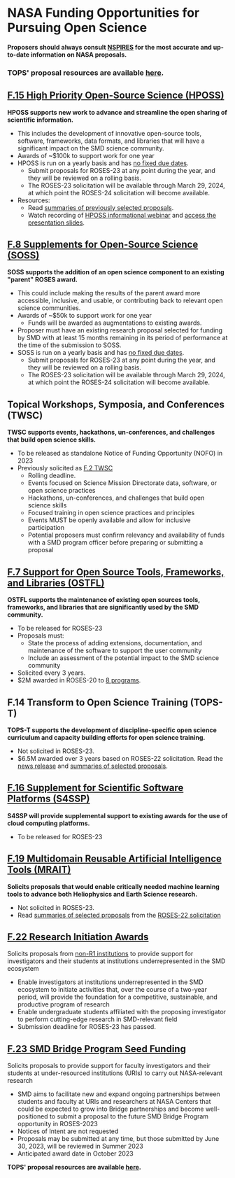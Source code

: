 # NASA Funding Opportunities for Pursuing Open Science
**Proposers should always consult [NSPIRES](https://nspires.nasaprs.com/external/) for the most accurate and up-to-date information on NASA proposals.**

### TOPS' proposal resources are available [here](https://nasa.github.io/Transform-to-Open-Science-Book/Proposal_Resources/readme.html).

## [F.15 High Priority Open-Source Science (HPOSS)](https://nspires.nasaprs.com/external/solicitations/summary.do?solId=%7b21419978-190B-811F-35A7-6D2DEEE24E4E%7d&path=&method=init)
**HPOSS supports new work to advance and streamline the open sharing of scientific information.**
- This includes the development of innovative open-source tools, software, frameworks, data formats, and libraries that will have a significant impact on the SMD science community.
- Awards of ~$100k to support work for one year
- HPOSS is run on a yearly basis and has [no fixed due dates](https://science.nasa.gov/researchers/NoDD).
     - Submit proposals for ROSES-23 at any point during the year, and they will be reviewed on a rolling basis.
     - The ROSES-23 solicitation will be available through March 29, 2024, at which point the ROSES-24 solicitation will become available.
- Resources: 
     - Read [summaries of previously selected proposals](https://nspires.nasaprs.com/external/viewrepositorydocument/cmdocumentid=957922/solicitationId=%7BB364DBB8-390B-744D-013F-8F4C304B9A63%7D/viewSolicitationDocument=1/HPOSS22%20Abstracts-clg-smc.pdf).
     - Watch recording of [HPOSS informational webinar](https://www.youtube.com/watch?v=YY87YMQc70E) and [access the presentation slides](https://nspires.nasaprs.com/external/viewrepositorydocument/cmdocumentid=916271/solicitationId=%7BB364DBB8-390B-744D-013F-8F4C304B9A63%7D/viewSolicitationDocument=1/HPOSS%20Information%20Session%2020230119.pdf).

## [F.8 Supplements for Open-Source Science (SOSS)](https://nspires.nasaprs.com/external/solicitations/summary.do?solId=%7B2B66037B-0507-568E-5D64-2A3B61DF0195%7D&path=&method=init)
**SOSS supports the addition of an open science component to an existing "parent" ROSES award.**
- This could include making the results of the parent award more accessible, inclusive, and usable, or contributing back to relevant open science communities.
- Awards of ~$50k to support work for one year
     - Funds will be awarded as augmentations to existing awards.
- Proposer must have an existing research proposal selected for funding by SMD with at least 15 months remaining in its period of performance at the time of the submission to SOSS.
- SOSS is run on a yearly basis and has [no fixed due dates](https://science.nasa.gov/researchers/NoDD).
     - Submit proposals for ROSES-23 at any point during the year, and they will be reviewed on a rolling basis.
     - The ROSES-23 solicitation will be available through March 29, 2024, at which point the ROSES-24 solicitation will become available.

## Topical Workshops, Symposia, and Conferences (TWSC)
**TWSC supports events, hackathons, un-conferences, and challenges that build open science skills.** 
- To be released as standalone Notice of Funding Opportunity (NOFO) in 2023
- Previously solicited as [F.2 TWSC](https://nspires.nasaprs.com/external/solicitations/summary.do?solId=%7bC669B5EF-ACBB-A0E4-B57D-06F31DEABDB5%7d&path=&method=init)
     - Rolling deadline.
     - Events focused on Science Mission Directorate data, software, or open science practices
     - Hackathons, un-conferences, and challenges that build open science skills
     - Focused training in open science practices and principles
     - Events MUST be openly available and allow for inclusive participation 
     - Potential proposers must confirm relevancy and availability of funds with a SMD program officer before preparing or submitting a proposal 

## [F.7 Support for Open Source Tools, Frameworks, and Libraries (OSTFL)](https://science.nasa.gov/researchers/solicitations/roses-2022/amendment-41-f7-support-open-source-tools-frameworks-and-libraries-deferred-roses-2023)
**OSTFL supports the maintenance of existing open sources tools, frameworks, and libraries that are significantly used by the SMD community.**
- To be released for ROSES-23
- Proposals must:
     - State the process of adding extensions, documentation, and maintenance of the software to support the user community
     - Include an assessment of the potential impact to the SMD science community
- Solicited every 3 years. 
- $2M awarded in ROSES-20 to [8 programs](https://nspires.nasaprs.com/external/viewrepositorydocument/cmdocumentid=843923/solicitationId=%7B958CF134-D655-E512-B5AD-84501D14A0C1%7D/viewSolicitationDocument=1/OSTFL20%20Abstracts.pdf). 

## F.14 Transform to Open Science Training (TOPS-T)
**TOPS-T supports the development of discipline-specific open science curriculum and capacity building efforts for open science training.**
- Not solicited in ROSES-23.
- $6.5M awarded over 3 years based on ROSES-22 solicitation. Read the [news release](https://www.nasa.gov/centers/marshall/news/releases/2023/nasa-boosts-open-science-through-innovative-training) and [summaries of selected proposals](https://nspires.nasaprs.com/external/viewrepositorydocument/cmdocumentid=929821/solicitationId=%7BAB776446-03A8-4C24-845D-2E5A2ADA2D5A%7D/viewSolicitationDocument=1/TOPST22%20selections.pdf).

## [F.16 Supplement for Scientific Software Platforms (S4SSP)](https://science.nasa.gov/researchers/solicitations/roses-2022/amendment-72-f16-supplement-scientific-software-platforms-deferred-roses-2023)
**S4SSP will provide supplemental support to existing awards for the use of cloud computing platforms.**
- To be released for ROSES-23

## [F.19 Multidomain Reusable Artificial Intelligence Tools (MRAIT)](https://nspires.nasaprs.com/external/solicitations/summary!init.do?solId=%7B0456A6BD-5E2E-7D61-EB29-EED4EA7EC9F9%7D&path=open)
**Solicits proposals that would enable critically needed machine learning tools to advance both Heliophysics and Earth Science research.**
- Not solicited in ROSES-23.
- Read [summaries of selected proposals](https://nspires.nasaprs.com/external/viewrepositorydocument/cmdocumentid=935938/solicitationId=%7BDFB2642A-EFEC-317C-C8EE-C41B6FE64D93%7D/viewSolicitationDocument=1/MDRAIT22%20Abstract.pdf) from the [ROSES-22 solicitation](https://nspires.nasaprs.com/external/solicitations/summary.do?solId=%7bDFB2642A-EFEC-317C-C8EE-C41B6FE64D93%7d&path=&method=init)

## [F.22 Research Initiation Awards](https://nspires.nasaprs.com/external/solicitations/summary.do?solId=%7bD6077002-CFAA-75A8-2801-89B66032541D%7d&path=&method=init)
Solicits proposals from [non-R1 institutions](https://carnegieclassifications.acenet.edu/) to provide support for investigators and their students at institutions underrepresented in the SMD ecosystem
- Enable investigators at institutions underrepresented in the SMD ecosystem to initiate activities that, over the course of a two-year period, will provide the foundation for a competitive, sustainable, and productive program of research
- Enable undergraduate students affiliated with the proposing investigator to perform cutting-edge research in SMD-relevant field
- Submission deadline for ROSES-23 has passed. 

## [F.23 SMD Bridge Program Seed Funding](https://nspires.nasaprs.com/external/solicitations/summary.do?solId=%7b4C8B84E1-912B-E387-F03A-19DA6873F508%7d&path=&method=init)
Solicits proposals to provide support for faculty investigators and their students at under-resourced institutions (URIs) to carry out NASA-relevant research
- SMD aims to facilitate new and expand ongoing partnerships between students and faculty at URIs and researchers at NASA Centers that could be expected to grow into Bridge partnerships and become well-positioned to submit a proposal to the future SMD Bridge Program opportunity in ROSES-2023
- Notices of Intent are not requested 
- Proposals may be submitted at any time, but those submitted by June 30, 2023, will be reviewed in Summer 2023
- Anticipated award date in October 2023

**TOPS' proposal resources are available [here](/docs/Area4_Moving_To_Openness/TOPST/proposal_resources.md).**
